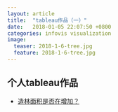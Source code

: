 ```yaml
---
layout: article
title:  "tableau作品（一）"
date:   2018-01-05 22:07:50 +0800
categories: infovis visualization
image:
  teaser: 2018-1-6-tree.jpg
  feature: 2018-1-6-tree.jpg
---
```




## 个人tableau作品

- <a href="https://161033006.github.io/infovis/infovis1/index.html" target="_blank">造林面积是否在增加？</a>